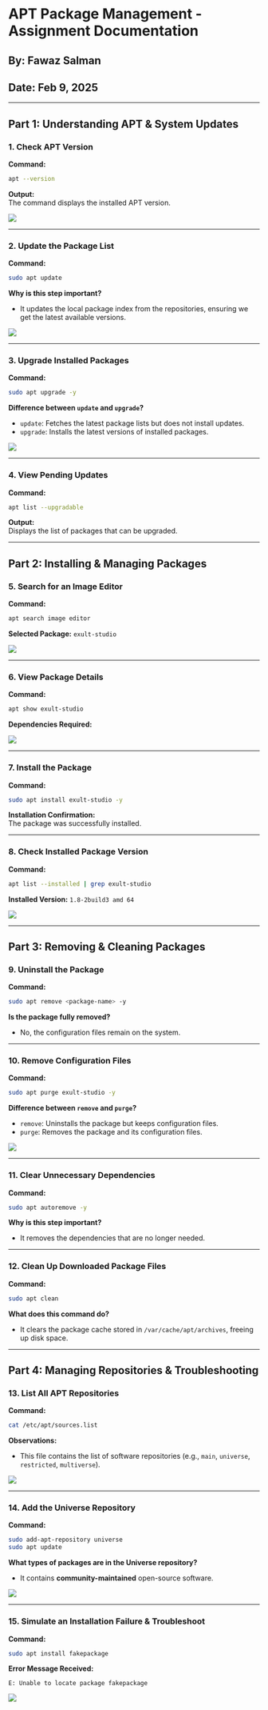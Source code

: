 # APT Package Management - Assignment Documentation

## By: Fawaz Salman
## Date: Feb 9, 2025

---

## **Part 1: Understanding APT & System Updates**

### **1. Check APT Version**
**Command:**  
```bash
apt --version
```
**Output:**  
The command displays the installed APT version.

![](https://github.com/FawazSalman/linux-management/blob/main/Apt_package_manangement/images/1.1.png) 

---

### **2. Update the Package List**
**Command:**  
```bash
sudo apt update
```
**Why is this step important?**  
- It updates the local package index from the repositories, ensuring we get the latest available versions.  

![](https://github.com/FawazSalman/linux-management/blob/main/Apt_package_manangement/images/1.png)  

---

### **3. Upgrade Installed Packages**
**Command:**  
```bash
sudo apt upgrade -y
```
**Difference between `update` and `upgrade`?**  
- `update`: Fetches the latest package lists but does not install updates.  
- `upgrade`: Installs the latest versions of installed packages.  

![](https://github.com/FawazSalman/linux-management/blob/main/Apt_package_manangement/images/2.png)

---

### **4. View Pending Updates**
**Command:**  
```bash
apt list --upgradable
```
**Output:**  
Displays the list of packages that can be upgraded.  

---

## **Part 2: Installing & Managing Packages**

### **5. Search for an Image Editor**
**Command:**  
```bash
apt search image editor
```
**Selected Package:** `exult-studio`  

![](https://github.com/FawazSalman/linux-management/blob/main/Apt_package_manangement/images/3.png)

---

### **6. View Package Details**
**Command:**  
```bash
apt show exult-studio
```
**Dependencies Required:**   

![](https://github.com/FawazSalman/linux-management/blob/main/Apt_package_manangement/images/4.png) 

---

### **7. Install the Package**
**Command:**  
```bash
sudo apt install exult-studio -y
```
**Installation Confirmation:**  
The package was successfully installed. 

---

### **8. Check Installed Package Version**
**Command:**  
```bash
apt list --installed | grep exult-studio
```
**Installed Version:** `1.8-2build3 amd 64`  

![](https://github.com/FawazSalman/linux-management/blob/main/Apt_package_manangement/images/5.png)  

---

## **Part 3: Removing & Cleaning Packages**

### **9. Uninstall the Package**
**Command:**  
```bash
sudo apt remove <package-name> -y
```
**Is the package fully removed?**  
- No, the configuration files remain on the system.  

---

### **10. Remove Configuration Files**
**Command:**  
```bash
sudo apt purge exult-studio -y
```
**Difference between `remove` and `purge`?**  
- `remove`: Uninstalls the package but keeps configuration files.  
- `purge`: Removes the package and its configuration files.  

![](https://github.com/FawazSalman/linux-management/blob/main/Apt_package_manangement/images/6.png)  

---

### **11. Clear Unnecessary Dependencies**
**Command:**  
```bash
sudo apt autoremove -y
```
**Why is this step important?**  
- It removes the dependencies that are no longer needed.  

---

### **12. Clean Up Downloaded Package Files**
**Command:**  
```bash
sudo apt clean
```
**What does this command do?**  
- It clears the package cache stored in `/var/cache/apt/archives`, freeing up disk space.  

---

## **Part 4: Managing Repositories & Troubleshooting**

### **13. List All APT Repositories**
**Command:**  
```bash
cat /etc/apt/sources.list
```
**Observations:**  
- This file contains the list of software repositories (e.g., `main`, `universe`, `restricted`, `multiverse`).  

![](https://github.com/FawazSalman/linux-management/blob/main/Apt_package_manangement/images/7.png)  

---

### **14. Add the Universe Repository**
**Command:**  
```bash
sudo add-apt-repository universe
sudo apt update
```
**What types of packages are in the Universe repository?**  
- It contains **community-maintained** open-source software.  

![](https://github.com/FawazSalman/linux-management/blob/main/Apt_package_manangement/images/9.png)

---

### **15. Simulate an Installation Failure & Troubleshoot**
**Command:**  
```bash
sudo apt install fakepackage
```
**Error Message Received:**  
```
E: Unable to locate package fakepackage
```
 

![](https://github.com/FawazSalman/linux-management/blob/main/Apt_package_manangement/images/10.png)

